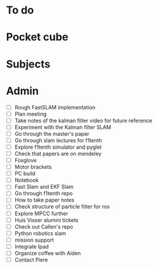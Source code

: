 # To do

# Pocket cube

# Subjects

# Admin
- [ ] Rough FastSLAM implementation
- [ ] Plan meeting
- [ ] Take notes of the kalman filter video for future reference
- [ ] Experiment with the Kalman filter SLAM
- [ ] Go through the master's paper
- [ ] Go through slam lectures for f1tenth
- [ ] Explore f1tenth simulator and pyglet
- [ ] Check that papers are on mendeley
- [ ] Foxglove
- [ ] Motor brackets
- [ ] PC build
- [ ] Notebook
- [ ] Fast Slam and EKF Slam
- [ ] Go through f1tenth repo
- [ ] How to take paper notes
- [ ] Check structure of particle filter for ros
- [ ] Explore MPCC further
- [ ] Huis Visser alumini tickets
- [ ] Check out Callen's repo
- [ ] Python robotics slam
- [ ] mission support
- [ ] Integrate Ipad
- [ ] Organize coffee with Aiden
- [ ] Contact Piere